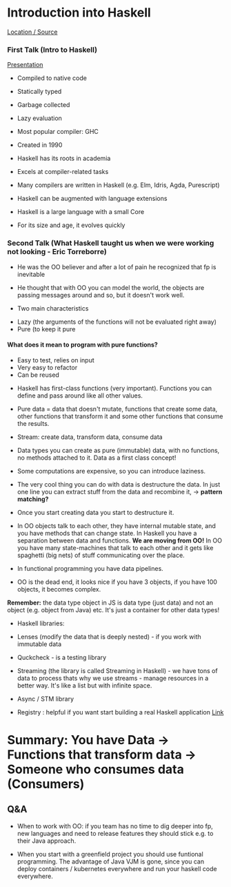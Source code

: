 # Introduction into Haskell 

[Location / Source](https://www.meetup.com/Friendly-Functional-Programming-Meetup-Berlin/events/pwxblqyxpbkb/)

### First Talk (Intro to Haskell)

[Presentation](https://docs.google.com/presentation/d/1-KgTsbIs3c9vQtX933exrH7plP0k-hLmtJx2lfBDvyQ/edit#slide=id.p)

* Compiled to native code
* Statically typed
* Garbage collected
* Lazy evaluation
* Most popular compiler: GHC
* Created in 1990

* Haskell has its roots in academia
* Excels at compiler-related tasks
* Many compilers are written in Haskell (e.g. Elm, Idris, Agda, Purescript)
* Haskell can be augmented with language extensions
* Haskell is a large language with a small Core
* For its size and age, it evolves quickly


### Second Talk (What Haskell taught us when we were working not looking - Eric Torreborre)

* He was the OO believer and after a lot of pain he recognized that fp is inevitable
* He thought that with OO you can model the world, the objects are passing messages around and so, but it doesn't work well.

* Two main characteristics
- Lazy (the arguments of the functions will not be evaluated right away)
- Pure (to keep it pure

#### What does it mean to program with pure functions?
- Easy to test, relies on input
- Very easy to refactor
- Can be reused

* Haskell has first-class functions (very important). Functions you can define and pass around like all other values.

* Pure data = data that doesn't mutate, functions that create some data, other functions that transform it and some other functions that consume the results.

* Stream: create data, transform data, consume data

* Data types you can create as pure (immutable) data, with no functions, no methods attached to it. Data as a first class concept!

* Some computations are expensive, so you can introduce laziness. 

* The very cool thing you can do with data is destructure the data. In just one line you can extract stuff from the data and recombine it, -> **pattern matching?**

* Once you start creating data you start to destructure it.

* In OO objects talk to each other, they have internal mutable state, and you have methods that can change state. In Haskell you have a separation between data and functions. **We are moving from OO!** In OO you have many state-machines that talk to each other and it gets like spaghetti (big nets) of stuff communicating over the place.

* In functional programming you have data pipelines.

* OO is the dead end, it looks nice if you have 3 objects, if you have 100 objects, it becomes complex.

**Remember:** the data type object in JS is data type (just data) and not an object (e.g. object from Java) etc. It's just a container for other data types!

* Haskell libraries:
- Lenses (modify the data that is deeply nested) - if you work with immutable data

- Quckcheck - is a testing library

- Streaming (the library is called Streaming in Haskell) - we have tons of data to process thats why we use streams - manage resources in a better way. It's like a list but with infinite space.

- Async / STM library

- Registry : helpful if you want start building a real Haskell application [Link](http://hackage.haskell.org/package/registry)

# Summary: You have Data -> Functions that transform data -> Someone who consumes data (Consumers)


## Q&A

* When to work with OO: if you team has no time to dig deeper into fp, new languages and need to release features they should stick e.g. to their Java approach.

* When you start with a greenfield project you should use funtional programming. The advantage of Java VJM is gone, since you can deploy containers / kubernetes everywhere and run your haskell code everywhere. 

